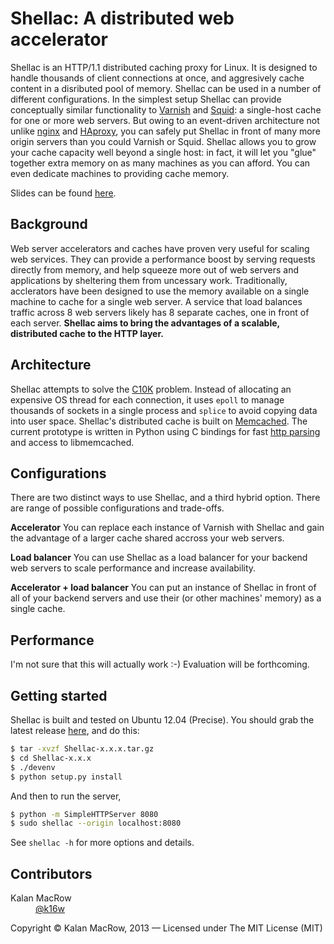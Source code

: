# Shellac: A distributed web accelerator

Shellac is an HTTP/1.1 distributed caching proxy for Linux. It is designed to handle thousands of client connections at once, and aggresively cache content in a disributed pool of memory. Shellac can be used in a number of different configurations. In the simplest setup Shellac can provide conceptually similar functionality to <a href="https://www.varnish-cache.org">Varnish</a> and <a href="http://www.squid-cache.org">Squid</a>: a single-host cache for one or more web servers. But owing to an event-driven architecture not unlike <a href="http://nginx.com">nginx</a> and <a href="http://haproxy.1wt.eu">HAproxy</a>, you can safely put Shellac in front of many more origin servers than you could Varnish or Squid. Shellac allows you to grow your cache capacity well beyond a single host: in fact, it will let you "glue" together extra memory on as many machines as you can afford. You can even dedicate machines to providing cache memory.    

Slides can be found <a href="http://goo.gl/OGjlVW">here</a>.

## Background

Web server accelerators and caches have proven very useful for scaling web services. They can provide a performance boost by serving requests directly from memory, and help squeeze more out of web servers and applications by sheltering them from uncessary work. Traditionally, acclerators have been designed to use the memory available on a single machine to cache for a single web server. A service that load balances traffic across 8 web servers likely has 8 separate caches, one in front of each server. <b>Shellac aims to bring the advantages of a scalable, distributed cache to the HTTP layer.</b> 

## Architecture

Shellac attempts to solve the <a href="http://www.kegel.com/c10k.html">C10K</a> problem. Instead of allocating an expensive OS thread for each connection, it uses <code>epoll</code> to manage thousands of sockets in a single process and <code>splice</code> to avoid copying data into user space. Shellac's distributed cache is built on <a href="http://memcached.org">Memcached</a>. The current prototype is written in Python using C bindings for fast <a href="https://github.com/benoitc/http-parser/">http parsing</a> and access to libmemcached.

## Configurations

There are two distinct ways to use Shellac, and a third hybrid option. There are range of possible configurations and trade-offs. 

<b>Accelerator</b>
You can replace each instance of Varnish with Shellac and gain the advantage of a larger cache shared accross your web servers. 

<b>Load balancer</b>
You can use Shellac as a load balancer for your backend web servers to scale performance and increase availability.

<b>Accelerator + load balancer</b>
You can put an instance of Shellac in front of all of your backend servers and use their (or other machines' memory) as a single cache. 

## Performance

I'm not sure that this will actually work :-) Evaluation will be forthcoming.

## Getting started

Shellac is built and tested on Ubuntu 12.04 (Precise). You should grab the latest release <a href="https://github.com/kmacrow/Shellac/releases">here</a>, and do this:

```bash
$ tar -xvzf Shellac-x.x.x.tar.gz
$ cd Shellac-x.x.x
$ ./devenv
$ python setup.py install
```
And then to run the server,

```bash
$ python -m SimpleHTTPServer 8080
$ sudo shellac --origin localhost:8080 
```
See <code>shellac -h</code> for more options and details.

## Contributors

<dl>
	<dt>Kalan MacRow</dt>
	<dd><a href="#">@k16w</a></dd>
</dl>

Copyright &copy; Kalan MacRow, 2013 &mdash; Licensed under The MIT License (MIT)




